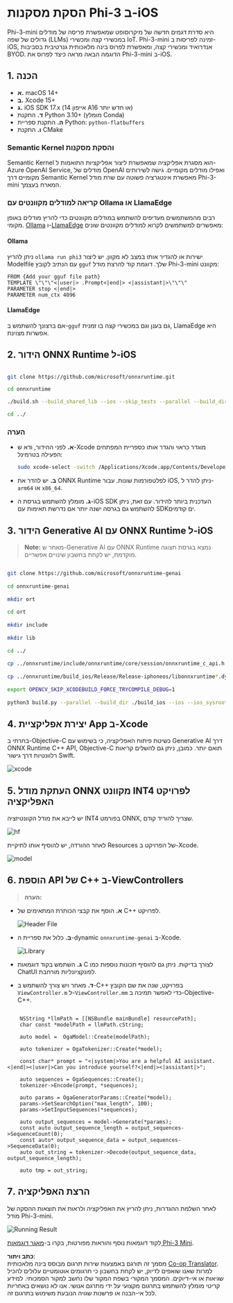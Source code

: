 <!--
CO_OP_TRANSLATOR_METADATA:
{
  "original_hash": "82af197df38d25346a98f1f0e84d1698",
  "translation_date": "2025-07-16T20:22:54+00:00",
  "source_file": "md/01.Introduction/03/iOS_Inference.md",
  "language_code": "he"
}
-->
# **הסקת מסקנות Phi-3 ב-iOS**

Phi-3-mini היא סדרת דגמים חדשה של מיקרוסופט שמאפשרת פריסה של מודלים גדולים של שפה (LLMs) במכשירי קצה ומכשירי IoT. Phi-3-mini זמינה לפריסות ב-iOS, אנדרואיד ומכשירי קצה, ומאפשרת לפרוס בינה מלאכותית גנרטיבית בסביבות BYOD. הדוגמה הבאה מראה כיצד לפרוס את Phi-3-mini ב-iOS.

## **1. הכנה**

- **א.** macOS 14+
- **ב.** Xcode 15+
- **ג.** iOS SDK 17.x (אייפון 14 A16 או חדש יותר)
- **ד.** התקנת Python 3.10+ (מומלץ Conda)
- **ה.** התקנת ספריית Python: `python-flatbuffers`
- **ו.** התקנת CMake

### Semantic Kernel והסקת מסקנות

Semantic Kernel הוא מסגרת אפליקציה שמאפשרת ליצור אפליקציות התואמות ל-Azure OpenAI Service, מודלים של OpenAI ואפילו מודלים מקומיים. גישה לשירותים מקומיים דרך Semantic Kernel מאפשרת אינטגרציה פשוטה עם שרת מודל Phi-3-mini המארח בעצמך.

### קריאה למודלים מקוונטים עם Ollama או LlamaEdge

רבים מהמשתמשים מעדיפים להשתמש במודלים מקוונטים כדי להריץ מודלים באופן מקומי. [Ollama](https://ollama.com) ו-[LlamaEdge](https://llamaedge.com) מאפשרים למשתמשים לקרוא למודלים מקוונטים שונים:

#### **Ollama**

ניתן להריץ `ollama run phi3` ישירות או להגדיר אותו במצב לא מקוון. יש ליצור Modelfile עם הנתיב לקובץ `gguf` שלך. דוגמת קוד להרצת מודל Phi-3-mini מקוונט:

```gguf
FROM {Add your gguf file path}
TEMPLATE \"\"\"<|user|> .Prompt<|end|> <|assistant|>\"\"\"
PARAMETER stop <|end|>
PARAMETER num_ctx 4096
```

#### **LlamaEdge**

אם ברצונך להשתמש ב-`gguf` גם בענן וגם במכשירי קצה בו זמנית, LlamaEdge היא אפשרות מצוינת.

## **2. הידור ONNX Runtime ל-iOS**

```bash

git clone https://github.com/microsoft/onnxruntime.git

cd onnxruntime

./build.sh --build_shared_lib --ios --skip_tests --parallel --build_dir ./build_ios --ios --apple_sysroot iphoneos --osx_arch arm64 --apple_deploy_target 17.5 --cmake_generator Xcode --config Release

cd ../

```

### **הערה**

- **א.** לפני ההידור, ודא ש-Xcode מוגדר כראוי והגדר אותו כספריית המפתחים הפעילה בטרמינל:

    ```bash
    sudo xcode-select -switch /Applications/Xcode.app/Contents/Developer
    ```

- **ב.** יש להדר את ONNX Runtime לפלטפורמות שונות. עבור iOS, ניתן להדר ל-`arm64` או `x86_64`.

- **ג.** מומלץ להשתמש בגרסת ה-iOS SDK העדכנית ביותר להידור. עם זאת, ניתן להשתמש גם בגרסה ישנה יותר אם נדרשת תאימות עם SDKים קודמים.

## **3. הידור Generative AI עם ONNX Runtime ל-iOS**

> **Note:** מאחר ש-Generative AI עם ONNX Runtime נמצא בגרסת תצוגה מוקדמת, יש לקחת בחשבון שינויים אפשריים.

```bash

git clone https://github.com/microsoft/onnxruntime-genai
 
cd onnxruntime-genai
 
mkdir ort
 
cd ort
 
mkdir include
 
mkdir lib
 
cd ../
 
cp ../onnxruntime/include/onnxruntime/core/session/onnxruntime_c_api.h ort/include
 
cp ../onnxruntime/build_ios/Release/Release-iphoneos/libonnxruntime*.dylib* ort/lib
 
export OPENCV_SKIP_XCODEBUILD_FORCE_TRYCOMPILE_DEBUG=1
 
python3 build.py --parallel --build_dir ./build_ios --ios --ios_sysroot iphoneos --ios_arch arm64 --ios_deployment_target 17.5 --cmake_generator Xcode --cmake_extra_defines CMAKE_XCODE_ATTRIBUTE_CODE_SIGNING_ALLOWED=NO

```

## **4. יצירת אפליקציית App ב-Xcode**

בחרתי ב-Objective-C כשיטת פיתוח האפליקציה, כי בשימוש עם Generative AI דרך ONNX Runtime C++ API, Objective-C תואם יותר. כמובן, ניתן גם להשלים קריאות רלוונטיות דרך גישור Swift.

![xcode](../../../../../translated_images/xcode.8147789e6c25e3e289e6aa56c168089a2c277e3cd6af353fae6c2f4a56eba836.he.png)

## **5. העתקת מודל ONNX מקוונט INT4 לפרויקט האפליקציה**

יש לייבא את מודל הקוונטיזציה INT4 בפורמט ONNX, שצריך להוריד קודם.

![hf](../../../../../translated_images/hf.6b8504fd88ee48dd512d76e0665cb76bd68c8e53d0b21b2a9e6f269f5b961173.he.png)

לאחר ההורדה, יש להוסיף אותו לתיקיית Resources של הפרויקט ב-Xcode.

![model](../../../../../translated_images/model.3b879b14e0be877d12282beb83c953a82b62d4bc6b207a78937223f4798d0f4a.he.png)

## **6. הוספת API של C++ ב-ViewControllers**

> **הערה:**

- **א.** הוסף את קבצי הכותרת המתאימים של C++ לפרויקט.

  ![Header File](../../../../../translated_images/head.64cad021ce70a333ff5d59d4a1b4fb0f3dd2ca457413646191a18346067b2cc9.he.png)

- **ב.** כלול את ספריית ה-dynamic `onnxruntime-genai` ב-Xcode.

  ![Library](../../../../../translated_images/lib.a4209b9f21ddf3445ba6ac69797d49e6586d68a57cea9f8bc9fc34ec3ee979ec.he.png)

- **ג.** השתמש בקוד דוגמאות C לצורך בדיקות. ניתן גם להוסיף תכונות נוספות כמו ChatUI לפונקציונליות מורחבת.

- **ד.** מאחר ויש צורך להשתמש ב-C++ בפרויקט, שנה את שם הקובץ `ViewController.m` ל-`ViewController.mm` כדי לאפשר תמיכה ב-Objective-C++.

```objc

    NSString *llmPath = [[NSBundle mainBundle] resourcePath];
    char const *modelPath = llmPath.cString;

    auto model =  OgaModel::Create(modelPath);

    auto tokenizer = OgaTokenizer::Create(*model);

    const char* prompt = "<|system|>You are a helpful AI assistant.<|end|><|user|>Can you introduce yourself?<|end|><|assistant|>";

    auto sequences = OgaSequences::Create();
    tokenizer->Encode(prompt, *sequences);

    auto params = OgaGeneratorParams::Create(*model);
    params->SetSearchOption("max_length", 100);
    params->SetInputSequences(*sequences);

    auto output_sequences = model->Generate(*params);
    const auto output_sequence_length = output_sequences->SequenceCount(0);
    const auto* output_sequence_data = output_sequences->SequenceData(0);
    auto out_string = tokenizer->Decode(output_sequence_data, output_sequence_length);
    
    auto tmp = out_string;

```

## **7. הרצת האפליקציה**

לאחר השלמת ההגדרות, ניתן להריץ את האפליקציה ולראות את תוצאות ההסקה של מודל Phi-3-mini.

![Running Result](../../../../../translated_images/result.326a947a6a2b9c5115a3e462b9c1b5412260f847478496c0fc7535b985c3f55a.he.jpg)

לקוד דוגמאות נוסף והוראות מפורטות, בקרו ב-[מאגר דוגמאות Phi-3 Mini](https://github.com/Azure-Samples/Phi-3MiniSamples/tree/main/ios).

**כתב ויתור**:  
מסמך זה תורגם באמצעות שירות תרגום מבוסס בינה מלאכותית [Co-op Translator](https://github.com/Azure/co-op-translator). למרות שאנו שואפים לדיוק, יש לקחת בחשבון כי תרגומים אוטומטיים עלולים להכיל שגיאות או אי-דיוקים. המסמך המקורי בשפת המקור שלו נחשב למקור הסמכותי. למידע קריטי מומלץ להשתמש בתרגום מקצועי על ידי מתרגם אנושי. אנו לא נושאים באחריות לכל אי-הבנה או פרשנות שגויה הנובעת משימוש בתרגום זה.